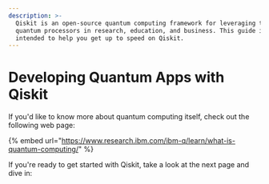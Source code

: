 ```yaml
---
description: >-
  Qiskit is an open-source quantum computing framework for leveraging today's
  quantum processors in research, education, and business. This guide is
  intended to help you get up to speed on Qiskit.
---
```


# Developing Quantum Apps with Qiskit

If you'd like to know more about quantum computing itself, check out the following web page:

{% embed url="https://www.research.ibm.com/ibm-q/learn/what-is-quantum-computing/" %}

If you're ready to get started with Qiskit, take a look at the next page and dive in:

